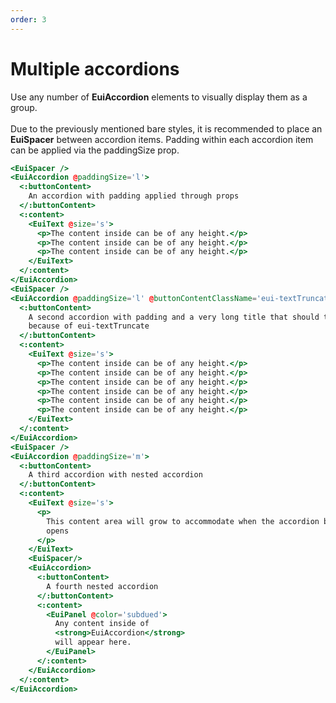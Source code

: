 ```yaml
---
order: 3
---
```


# Multiple accordions

<EuiText>
  Use any number of
  <strong>EuiAccordion</strong>
  elements to visually display them as a group.<br /><br />
  Due to the previously mentioned bare styles, it is recommended to place an
  <strong>EuiSpacer</strong>
  between accordion items. Padding within each accordion item can be applied via
  the
  <EuiCode>paddingSize</EuiCode>
  prop.
</EuiText>

```hbs template
<EuiSpacer />
<EuiAccordion @paddingSize='l'>
  <:buttonContent>
    An accordion with padding applied through props
  </:buttonContent>
  <:content>
    <EuiText @size='s'>
      <p>The content inside can be of any height.</p>
      <p>The content inside can be of any height.</p>
      <p>The content inside can be of any height.</p>
    </EuiText>
  </:content>
</EuiAccordion>
<EuiSpacer />
<EuiAccordion @paddingSize='l' @buttonContentClassName='eui-textTruncate'>
  <:buttonContent>
    A second accordion with padding and a very long title that should truncate
    because of eui-textTruncate
  </:buttonContent>
  <:content>
    <EuiText @size='s'>
      <p>The content inside can be of any height.</p>
      <p>The content inside can be of any height.</p>
      <p>The content inside can be of any height.</p>
      <p>The content inside can be of any height.</p>
      <p>The content inside can be of any height.</p>
      <p>The content inside can be of any height.</p>
    </EuiText>
  </:content>
</EuiAccordion>
<EuiSpacer />
<EuiAccordion @paddingSize='m'>
  <:buttonContent>
    A third accordion with nested accordion
  </:buttonContent>
  <:content>
    <EuiText @size='s'>
      <p>
        This content area will grow to accommodate when the accordion below
        opens
      </p>
    </EuiText>
    <EuiSpacer/>
    <EuiAccordion>
      <:buttonContent>
        A fourth nested accordion
      </:buttonContent>
      <:content>
        <EuiPanel @color='subdued'>
          Any content inside of
          <strong>EuiAccordion</strong>
          will appear here.
        </EuiPanel>
      </:content>
    </EuiAccordion>
  </:content>
</EuiAccordion>
```
